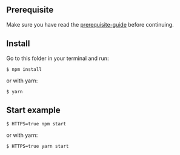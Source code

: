 ## Prerequisite

Make sure you have read the [prerequisite-guide](../../README.md#prerequisite) before continuing.

## Install

Go to this folder in your terminal and run:

`$ npm install`

or with yarn:

`$ yarn`

## Start example

`$ HTTPS=true npm start`

or with yarn:

`$ HTTPS=true yarn start`
